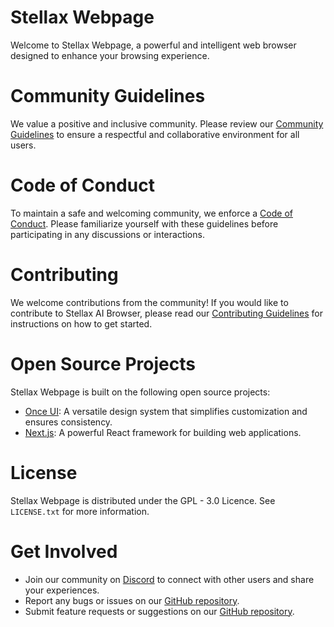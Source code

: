 # Stellax Webpage

Welcome to Stellax Webpage, a powerful and intelligent web browser designed to enhance your browsing experience.

<!--# Documentation
For detailed information on how to use Stellax AI Browser, please refer to our [official documentation](https://stellax.tech/docs).
-->
# Community Guidelines
We value a positive and inclusive community. Please review our [Community Guidelines](https://github.com/StellaX-Browser/stellax.webpage/blob/main/.github/COMMUNITY_GUIDLINES.md) to ensure a respectful and collaborative environment for all users.

# Code of Conduct
To maintain a safe and welcoming community, we enforce a [Code of Conduct](https://github.com/StellaX-Browser/stellax.webpage/blob/main/.githubCODE_OF_CONDUCT.md). Please familiarize yourself with these guidelines before participating in any discussions or interactions.

# Contributing
We welcome contributions from the community! If you would like to contribute to Stellax AI Browser, please read our [Contributing Guidelines](https://github.com/StellaX-Browser/stellax.webpage/blob/main/.githubCONTRIBUTING.md) for instructions on how to get started.

# Open Source Projects
Stellax Webpage is built on the following open source projects:
- [Once UI](https://once-ui.com): A versatile design system that simplifies customization and ensures consistency.
- [Next.js](https://nextjs.org): A powerful React framework for building web applications.

# License
Stellax Webpage is distributed under the GPL - 3.0 Licence. See `LICENSE.txt` for more information.

# Get Involved
- Join our community on [Discord](https://discord.gg/DFxFZTafAK) to connect with other users and share your experiences.
- Report any bugs or issues on our [GitHub repository](https://github.com/StellaX-Browser/stellax.webpage/issues/new?assignees=&labels=&projects=&template=bug_report.md).
- Submit feature requests or suggestions on our [GitHub repository](https://github.com/StellaX-Browser/stellax.webpage/issues/new?assignees=&labels=&projects=&template=feature_request.md).

